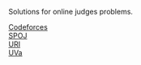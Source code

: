 Solutions for online judges problems.

[Codeforces](http://codeforces.com/)  
[SPOJ](http://www.spoj.com/)  
[URI](http://www.urionlinejudge.com.br/)  
[UVa](http://uva.onlinejudge.org/)
